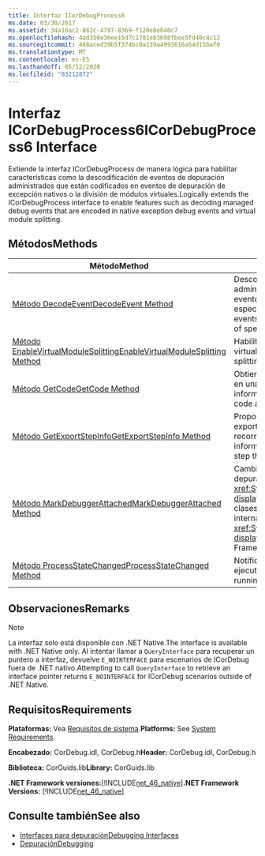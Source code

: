 ```yaml
---
title: Interfaz ICorDebugProcess6
ms.date: 03/30/2017
ms.assetid: 34a10ac2-882c-4797-8369-f120e8e640c7
ms.openlocfilehash: 4ad350e36ee15d7c1781e03698fbee3fd40c4c12
ms.sourcegitcommit: 488aced39b5f374bc0a139a4993616a54d15baf0
ms.translationtype: MT
ms.contentlocale: es-ES
ms.lasthandoff: 05/12/2020
ms.locfileid: "83212872"
---
```

# <a name="icordebugprocess6-interface"></a><span data-ttu-id="c4181-102">Interfaz ICorDebugProcess6</span><span class="sxs-lookup"><span data-stu-id="c4181-102">ICorDebugProcess6 Interface</span></span>
<span data-ttu-id="c4181-103">Extiende la interfaz ICorDebugProcess de manera lógica para habilitar características como la descodificación de eventos de depuración administrados que están codificados en eventos de depuración de excepción nativos o la división de módulos virtuales.</span><span class="sxs-lookup"><span data-stu-id="c4181-103">Logically extends the ICorDebugProcess interface to enable features such as decoding managed debug events that are encoded in native exception debug events and virtual module splitting.</span></span>  
  
## <a name="methods"></a><span data-ttu-id="c4181-104">Métodos</span><span class="sxs-lookup"><span data-stu-id="c4181-104">Methods</span></span>  
  
|<span data-ttu-id="c4181-105">Método</span><span class="sxs-lookup"><span data-stu-id="c4181-105">Method</span></span>|<span data-ttu-id="c4181-106">Descripción</span><span class="sxs-lookup"><span data-stu-id="c4181-106">Description</span></span>|  
|------------|-----------------|  
|[<span data-ttu-id="c4181-107">Método DecodeEvent</span><span class="sxs-lookup"><span data-stu-id="c4181-107">DecodeEvent Method</span></span>](icordebugprocess6-decodeevent-method.md)|<span data-ttu-id="c4181-108">Descodifica los eventos de depuración administrados encapsulados en la carga de los eventos de depuración de excepción nativos especialmente diseñados.</span><span class="sxs-lookup"><span data-stu-id="c4181-108">Decodes managed debug events that have been encapsulated in the payload of specially crafted native exception debug events.</span></span>|  
|[<span data-ttu-id="c4181-109">Método EnableVirtualModuleSplitting</span><span class="sxs-lookup"><span data-stu-id="c4181-109">EnableVirtualModuleSplitting Method</span></span>](icordebugprocess6-enablevirtualmodulesplitting-method.md)|<span data-ttu-id="c4181-110">Habilita o deshabilita la división de módulos virtuales.</span><span class="sxs-lookup"><span data-stu-id="c4181-110">Enables or disables virtual module splitting.</span></span>|  
|[<span data-ttu-id="c4181-111">Método GetCode</span><span class="sxs-lookup"><span data-stu-id="c4181-111">GetCode Method</span></span>](icordebugprocess6-getcode-method.md)|<span data-ttu-id="c4181-112">Obtiene información sobre el código administrado en una dirección de código determinado.</span><span class="sxs-lookup"><span data-stu-id="c4181-112">Gets information about the managed code at a particular code address.</span></span>|  
|[<span data-ttu-id="c4181-113">Método GetExportStepInfo</span><span class="sxs-lookup"><span data-stu-id="c4181-113">GetExportStepInfo Method</span></span>](icordebugprocess6-getexportstepinfo-method.md)|<span data-ttu-id="c4181-114">Proporciona información sobre las funciones exportadas en tiempo de ejecución para ayudar a recorrer el código administrado.</span><span class="sxs-lookup"><span data-stu-id="c4181-114">Provides information on runtime exported functions to help step through managed code.</span></span>|  
|[<span data-ttu-id="c4181-115">Método MarkDebuggerAttached</span><span class="sxs-lookup"><span data-stu-id="c4181-115">MarkDebuggerAttached Method</span></span>](icordebugprocess6-markdebuggerattached-method.md)|<span data-ttu-id="c4181-116">Cambia el estado interno del código que se está depurando para que el método <xref:System.Diagnostics.Debugger.IsAttached%2A?displayProperty=nameWithType> de la biblioteca de clases .NET Framework devuelva `true`.</span><span class="sxs-lookup"><span data-stu-id="c4181-116">Changes the internal state of the debugee so that the <xref:System.Diagnostics.Debugger.IsAttached%2A?displayProperty=nameWithType> method in the .NET Framework Class Library returns `true`.</span></span>|  
|[<span data-ttu-id="c4181-117">Método ProcessStateChanged</span><span class="sxs-lookup"><span data-stu-id="c4181-117">ProcessStateChanged Method</span></span>](icordebugprocess6-processstatechanged-method.md)|<span data-ttu-id="c4181-118">Notifica a [ICorDebug](icordebug-interface.md) que el proceso se está ejecutando.</span><span class="sxs-lookup"><span data-stu-id="c4181-118">Notifies [ICorDebug](icordebug-interface.md) that the process is running.</span></span>|  
  
## <a name="remarks"></a><span data-ttu-id="c4181-119">Observaciones</span><span class="sxs-lookup"><span data-stu-id="c4181-119">Remarks</span></span>  
  
> [!NOTE]
> <span data-ttu-id="c4181-120">La interfaz solo está disponible con .NET Native.</span><span class="sxs-lookup"><span data-stu-id="c4181-120">The interface is available with .NET Native only.</span></span> <span data-ttu-id="c4181-121">Al intentar llamar a `QueryInterface` para recuperar un puntero a interfaz, devuelve `E_NOINTERFACE` para escenarios de ICorDebug fuera de .NET nativo.</span><span class="sxs-lookup"><span data-stu-id="c4181-121">Attempting to call `QueryInterface` to retrieve an interface pointer returns `E_NOINTERFACE` for ICorDebug scenarios outside of .NET Native.</span></span>  
  
## <a name="requirements"></a><span data-ttu-id="c4181-122">Requisitos</span><span class="sxs-lookup"><span data-stu-id="c4181-122">Requirements</span></span>  
 <span data-ttu-id="c4181-123">**Plataformas:** Vea [Requisitos de sistema](../../get-started/system-requirements.md).</span><span class="sxs-lookup"><span data-stu-id="c4181-123">**Platforms:** See [System Requirements](../../get-started/system-requirements.md).</span></span>  
  
 <span data-ttu-id="c4181-124">**Encabezado:** CorDebug.idl, CorDebug.h</span><span class="sxs-lookup"><span data-stu-id="c4181-124">**Header:** CorDebug.idl, CorDebug.h</span></span>  
  
 <span data-ttu-id="c4181-125">**Biblioteca:** CorGuids.lib</span><span class="sxs-lookup"><span data-stu-id="c4181-125">**Library:** CorGuids.lib</span></span>  
  
 <span data-ttu-id="c4181-126">**.NET Framework versiones:**[!INCLUDE[net_46_native](../../../../includes/net-46-native-md.md)]</span><span class="sxs-lookup"><span data-stu-id="c4181-126">**.NET Framework Versions:** [!INCLUDE[net_46_native](../../../../includes/net-46-native-md.md)]</span></span>  
  
## <a name="see-also"></a><span data-ttu-id="c4181-127">Consulte también</span><span class="sxs-lookup"><span data-stu-id="c4181-127">See also</span></span>

- [<span data-ttu-id="c4181-128">Interfaces para depuración</span><span class="sxs-lookup"><span data-stu-id="c4181-128">Debugging Interfaces</span></span>](debugging-interfaces.md)
- [<span data-ttu-id="c4181-129">Depuración</span><span class="sxs-lookup"><span data-stu-id="c4181-129">Debugging</span></span>](index.md)
